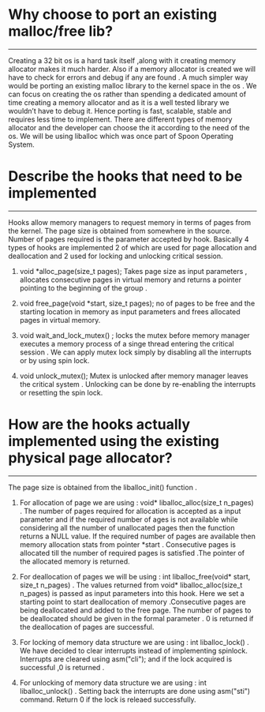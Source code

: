 # Why choose to port an existing malloc/free lib?

---

 Creating a 32 bit os is a hard task itself ,along with it creating  memory allocator makes it much harder.
 Also if a memory allocator is created we will have to check for errors and debug if any are found .
 A much simpler way would be porting an existing malloc library to the kernel space in the os .
 We can focus on creating the os rather than spending a dedicated amount of time creating a memory allocator and as it is a well tested library we wouldn’t have to debug it. 
 Hence porting is fast, scalable, stable and requires less time to implement. 
 There are different types of memory allocator and the developer can choose the it according to the need of the os. 
 We will be using liballoc which was once part of Spoon Operating System.

# Describe the hooks that need to be implemented

---

 Hooks allow memory managers to request memory in terms of pages from the kernel.
 The page size is obtained from somewhere in the source. 
 Number of pages required is the parameter accepted by hook. 
 Basically  4 types of hooks are implemented 2 of which are used for page allocation and deallocation and 2 used for locking and unlocking critical session.

1. void *alloc_page(size_t pages); 
   Takes page size as input parameters , allocates consecutive pages  in virtual memory and returns a pointer pointing to the beginning of the group .

2. void free_page(void *start, size_t pages);
   no of pages to be free and the starting location in memory as input parameters and frees allocated pages in virtual memory.

3. void wait_and_lock_mutex() ; 
   locks the mutex before memory manager executes a memory process of a singe thread entering the critical session .
   We can apply mutex lock simply by disabling all the interrupts or by using spin lock.
   
4. void unlock_mutex();
   Mutex is unlocked after memory manager leaves the critical system .
   Unlocking can be done by re-enabling the interrupts or resetting the spin lock.

# How are the hooks actually implemented using the existing physical page allocator?

---

 The page size is obtained from the liballoc_init() function .

 1. For allocation of page we are using : void* liballoc_alloc(size_t n_pages) .
  The number of pages required for allocation is accepted as a input parameter and if the required number of ages is not available while considering all the number of unallocated pages then the function returns a NULL value. 
  If the required number of pages are available then memory allocation stats from pointer *start  .
  Consecutive pages is allocated till the number of required pages is satisfied .The pointer of the allocated memory is returned.

2.  For deallocation of pages we will be using : int liballoc_free(void* start, size_t n_pages) . 
  The values returned from void* liballoc_alloc(size_t n_pages)  is passed as input parameters into this hook. 
  Here we set a starting point to start deallocation of memory .Consecutive pages are being deallocated and added to the free page. 
  The number of pages to be deallocated should be given in the formal parameter .
  0 is returned if the deallocation of pages are successful.

 3. For locking of memory data structure we are using : int liballoc_lock() .
  We have decided to clear interrupts instead of implementing spinlock.
  Interrupts are cleared using asm("cli"); and if the lock acquired is successful ,0 is returned .

 4. For unlocking of memory data structure we are using : int liballoc_unlock() . 
  Setting back the interrupts are done using asm("sti") command.
  Return 0 if the lock is releaed successfully.